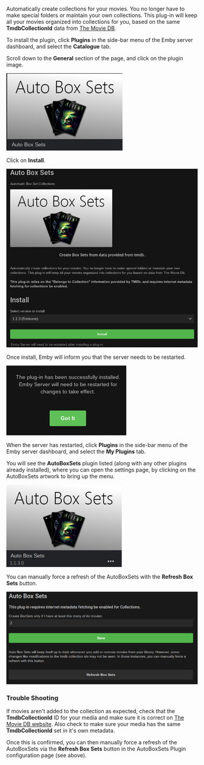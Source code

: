 Automatically create collections for your movies. You no longer have to make special folders or maintain your own collections. This plug-in will keep all your movies organized into collections for you, based on the same **TmdbCollectionId** data from [The Movie DB](https://www.themoviedb.org/). 

To install the plugin, click **Plugins** in the side-bar menu of the Emby server dashboard, and select the **Catalogue** tab.

Scroll down to the **General** section of the page, and click on the plugin image.

![AutoBoxSets1.png](images/plugins/Autoboxsets/AutoBoxSets1.png)

Click on **Install**.

![AutoBoxSets2.png](images/plugins/Autoboxsets/AutoBoxSets2.png)

Once install, Emby will inform you that the server needs to be restarted.

![AutoBoxSets3.png](images/plugins/Autoboxsets/AutoBoxSets3.png)

When the server has restarted, click **Plugins** in the side-bar menu of the Emby server dashboard, and select the **My Plugins** tab.

You will see the **AutoBoxSets** plugin listed (along with any other plugins already installed), where you can open the settings page, by clicking on the AutoBoxSets artwork to bring up the menu.

![AutoBoxSets4.png](images/plugins/Autoboxsets/AutoBoxSets4.png)

You can manually force a refresh of the AutoBoxSets with the **Refresh Box Sets** button.
 
![AutoBoxSets5.png](images/plugins/Autoboxsets/AutoBoxSets5.png)

### Trouble Shooting

If movies aren't added to the collection as expected, check that the **TmdbCollectionId** ID for your media and make sure it is correct on [The Movie DB website](https://www.themoviedb.org/). Also check to make sure your media has the same **TmdbCollectionId** set in it's own metadata.

Once this is confirmed, you can then manually force a refresh of the AutoBoxSets via the **Refresh Box Sets** button in the AutoBoxSets Plugin configuration page (see above).
